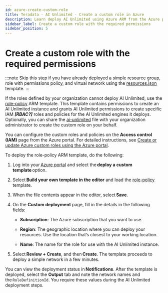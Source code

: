 ```yaml
---
id: azure-create-custom-role
title: Teradata - AI Unlimited - Create a custom role in Azure
description: Learn deploy AI Unlimited using Azure ARM from the Azure portal.
sidebar_label: Create a custom role with the required permissions	
sidebar_position: 5
---
```

# Create a custom role with the required permissions	

:::note
Skip this step if you have already deployed a simple resource group, role with permissions policy, and virtual network using the [resources.json](https://github.com/Teradata/ai-unlimited/blob/develop/deployments/azure/resources.json) template.
:::
 
If the roles defined by your organization cannot deploy AI Unlimited, use the [role-policy](https://github.com/Teradata/ai-unlimited/blob/develop/deployments/azure/role-policy.json) ARM template. This template contains permissions to create an AI Unlimited instance and grants AI Unlimited permissions to create specific IAM ***[RBAC?]*** roles and policies for the AI Unlimited engines it deploys. Optionally, you can share the [ai-unlimited](https://github.com/Teradata/ai-unlimited/blob/develop/deployments/azure/policies/ai-unlimited.json) file with your organization administrator to create the custom role on your behalf. 

You can configure the custom roles and policies on the **Access control (IAM)** page from the Azure portal. For detailed instructions, see [Create or update Azure custom roles using the Azure portal](https://learn.microsoft.com/en-us/azure/role-based-access-control/custom-roles-portal).

To deploy the role-policy ARM template, do the following:

1. Log into your [Azure portal](https://portal.azure.com) and select the **deploy a custom template** option. 

2. Select **Build your own template in the editor** and load the [role-policy](https://github.com/Teradata/ai-unlimited/blob/develop/deployments/azure/role-policy.json) template.

3. When the file contents appear in the editor, select **Save**. 

4. On the **Custom deployment** page, fill in the details in the following fields: 

    - **Subscription**: The Azure subscription that you want to use. 

    - **Region**: The geographic location where you can deploy your resources. Use the location that’s closest to your working location. 

    - **Name**: The name for the role for use with the AI Unlimited instance.

5. Select **Review + Create**, and then **Create**. The template proceeds to deploy a simple network in a few minutes.  

You can view the deployment status in **Notifications**. After the template is deployed, select the **Output** tab and note the network names and the `RoleDefinitionId`. You require these values during the AI Unlimited deployment steps. 


